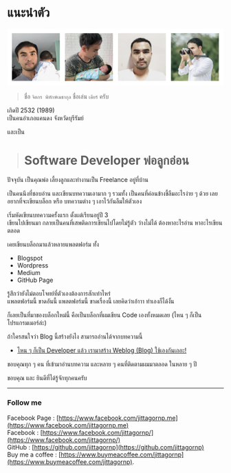 # แนะนำตัว

![](/about/my-photos.png) 

> ชื่อ `จิตกร พิทักษ์เมธากุล` ชื่อเล่น `เดียร์` ครับ   
  
เกิดปี 2532 (1989)  
เป็นคนอำเภอแคนดง จังหวัดบุรีรัมย์  
  
และเป็น

<blockquote class="ui-blockquote-heading">
    <h1>Software Developer พ่อลูกอ่อน</h1>
</blockquote>  

ปัจจุบัน เป็นคุณพ่อ เลี้ยงลูกและทำงานเป็น Freelance อยู่ที่บ้าน
  
เป็นคนนึงที่ชอบอ่าน และเขียนบทความเอามาก ๆ รวมทั้ง เป็นคนที่ค่อนข้างขี้ลืมอะไรง่าย ๆ ด้วย เลยอยากที่จะเขียนบล็อก หรือ บทความต่าง ๆ เอาไว้กันลืมให้ตัวเอง  
  
เริ่มหัดเขียนบทความครั้งแรก ตั้งแต่เรียนอยู่ปี 3   
เขียนไปเขียนมา กลายเป็นคนที่เสพติดการเขียนไปโดยไม่รู้ตัว  ว่างไม่ได้ ต้องหาอะไรอ่าน หาอะไรเขียนตลอด  

เคยเขียนบล็อกมาแล้วหลายแพลตฟอร์ม ทั้ง  
- Blogspot
- Wordpress
- Medium
- GitHub Page

รู้สึกว่ายังไม่ตอบโจทย์ที่ตัวเองต้องการสักเท่าไหร่   
แพลตฟอร์มนี้ ขาดอันนี้ แพลตฟอร์มนี้ ขาดเรื่องนี้ เลยคิดว่าเอ้าาา ทำเองก็ได้งั้น   
  
ก็เลยเป็นที่มาของบล็อกใหม่นี้ คือเป็นบล็อกที่ผมเขียน Code เองทั้งหมดเลย (ไหน ๆ ก็เป็นโปรแกรมเมอร์ล่ะ)   

ถ้าใครสนใจว่า Blog นี้สร้างยังไง สามารถอ่านได้จากบทความนี้

- [ไหน ๆ ก็เป็น Developer แล้ว เรามาสร้าง Weblog (Blog) ใช้เองกันเถอะ!](/blog/lets-make-your-blog/)
  
ขอบคุณทุก ๆ คน ที่เข้ามาอ่านบทความ และหลาย ๆ คนที่ติดตามผมมาตลอด ในหลาย ๆ ปี   
  
ขอบคุณ และ ยินดีที่ได้รู้จักทุกคนครับ   

---

### Follow me 

Facebook Page : [https://www.facebook.com/jittagornp.me](https://www.facebook.com/jittagornp.me)    
Facebook : [https://www.facebook.com/jittagornp/](https://www.facebook.com/jittagornp/)  
GitHub : [https://github.com/jittagornp](https://github.com/jittagornp)  
Buy me a coffee : [https://www.buymeacoffee.com/jittagornp](https://www.buymeacoffee.com/jittagornp). 





